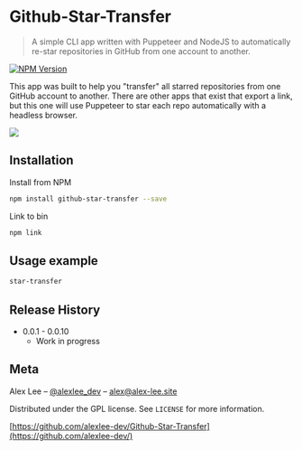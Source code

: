 # Github-Star-Transfer
> A simple CLI app written with Puppeteer and NodeJS to automatically re-star repositories in GitHub from one account to another.

[![NPM Version][npm-image]][npm-url]
<!-- [![Build Status][travis-image]][travis-url] -->
<!-- [![Downloads Stats][npm-downloads]][npm-url] -->

This app was built to help you "transfer" all starred repositories from one GitHub account to another. There are other apps that exist that export a link, but this one will use Puppeteer to star each repo automatically with a headless browser.

![](https://rawgit.com/alexlee-dev/Github-Star-Transfer/master/assets/first-time.svg)

## Installation

Install from NPM

```sh
npm install github-star-transfer --save
```

Link to bin

```sh
npm link
```

## Usage example

```sh
star-transfer
```

<!-- _For more examples and usage, please refer to the [Wiki][wiki]._ -->

<!-- ## Development setup

Describe how to install all development dependencies and how to run an automated test-suite of some kind. Potentially do this for multiple platforms.

```sh
make install
npm test
``` -->

## Release History

* 0.0.1 - 0.0.10
    * Work in progress

## Meta

Alex Lee – [@alexlee_dev](https://twitter.com/alexlee_dev) – alex@alex-lee.site

Distributed under the GPL license. See ``LICENSE`` for more information.

[https://github.com/alexlee-dev/Github-Star-Transfer](https://github.com/alexlee-dev/)

<!-- ## Contributing

1. Fork it (<https://github.com/yourname/yourproject/fork>)
2. Create your feature branch (`git checkout -b feature/fooBar`)
3. Commit your changes (`git commit -am 'Add some fooBar'`)
4. Push to the branch (`git push origin feature/fooBar`)
5. Create a new Pull Request -->

<!-- Markdown link & img dfn's -->
[npm-image]: https://img.shields.io/npm/v/github-star-transfer.svg
[npm-url]: https://www.npmjs.com/package/github-star-transfer
<!-- [npm-downloads]: https://img.shields.io/npm/dm/datadog-metrics.svg?style=flat-square -->
<!-- [travis-image]: https://img.shields.io/travis/dbader/node-datadog-metrics/master.svg?style=flat-square -->
<!-- [travis-url]: https://travis-ci.org/dbader/node-datadog-metrics -->
<!-- [wiki]: https://github.com/yourname/yourproject/wiki -->